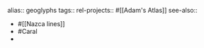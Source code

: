 alias:: geoglyphs
tags::
rel-projects:: #[[Adam's Atlas]] 
see-also::

- #[[Nazca lines]]
- #Caral
-